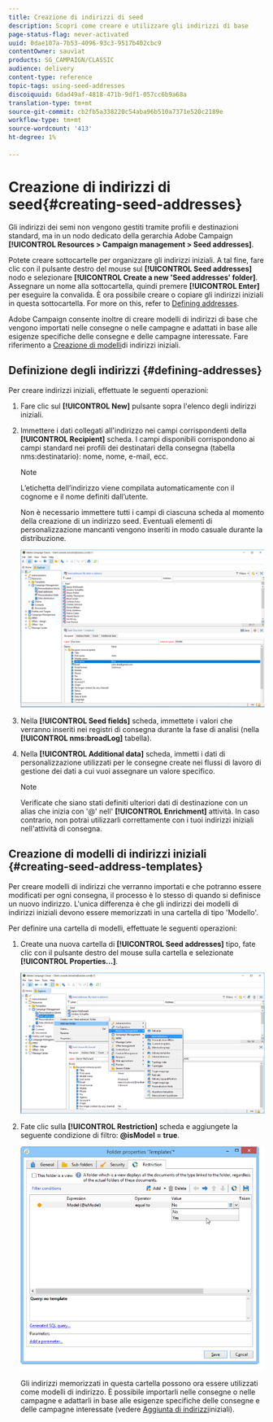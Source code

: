 ```yaml
---
title: Creazione di indirizzi di seed
description: Scopri come creare e utilizzare gli indirizzi di base
page-status-flag: never-activated
uuid: 0dae107a-7b53-4096-93c3-9517b402cbc9
contentOwner: sauviat
products: SG_CAMPAIGN/CLASSIC
audience: delivery
content-type: reference
topic-tags: using-seed-addresses
discoiquuid: 6dad49af-4818-471b-9df1-057cc6b9a68a
translation-type: tm+mt
source-git-commit: cb2fb5a338220c54aba96b510a7371e520c2189e
workflow-type: tm+mt
source-wordcount: '413'
ht-degree: 1%

---
```



# Creazione di indirizzi di seed{#creating-seed-addresses}

Gli indirizzi dei semi non vengono gestiti tramite profili e destinazioni standard, ma in un nodo dedicato della gerarchia Adobe Campaign  **[!UICONTROL Resources > Campaign management > Seed addresses]**.

Potete creare sottocartelle per organizzare gli indirizzi iniziali. A tal fine, fare clic con il pulsante destro del mouse sul **[!UICONTROL Seed addresses]** nodo e selezionare **[!UICONTROL Create a new 'Seed addresses' folder]**. Assegnare un nome alla sottocartella, quindi premere **[!UICONTROL Enter]** per eseguire la convalida. È ora possibile creare o copiare gli indirizzi iniziali in questa sottocartella. For more on this, refer to [Defining addresses](#defining-addresses).

 Adobe Campaign consente inoltre di creare modelli di indirizzi di base che vengono importati nelle consegne o nelle campagne e adattati in base alle esigenze specifiche delle consegne e delle campagne interessate. Fare riferimento a [Creazione di modelli](#creating-seed-address-templates)di indirizzi iniziali.

## Definizione degli indirizzi {#defining-addresses}

Per creare indirizzi iniziali, effettuate le seguenti operazioni:

1. Fare clic sul **[!UICONTROL New]** pulsante sopra l&#39;elenco degli indirizzi iniziali.
1. Immettere i dati collegati all&#39;indirizzo nei campi corrispondenti della **[!UICONTROL Recipient]** scheda. I campi disponibili corrispondono ai campi standard nei profili dei destinatari della consegna (tabella nms:destinatario): nome, nome, e-mail, ecc.

   >[!NOTE]
   >
   >L’etichetta dell’indirizzo viene compilata automaticamente con il cognome e il nome definiti dall’utente.
   >
   >Non è necessario immettere tutti i campi di ciascuna scheda al momento della creazione di un indirizzo seed. Eventuali elementi di personalizzazione mancanti vengono inseriti in modo casuale durante la distribuzione.

   ![](assets/s_ncs_user_seedlist_new_address.png)

1. Nella **[!UICONTROL Seed fields]** scheda, immettete i valori che verranno inseriti nei registri di consegna durante la fase di analisi (nella **[!UICONTROL nms:broadLog]** tabella).

1. Nella **[!UICONTROL Additional data]** scheda, immetti i dati di personalizzazione utilizzati per le consegne create nei flussi di lavoro di gestione dei dati a cui vuoi assegnare un valore specifico.

   >[!NOTE]
   >
   >Verificate che siano stati definiti ulteriori dati di destinazione con un alias che inizia con &#39;@&#39; nell&#39; **[!UICONTROL Enrichment]** attività. In caso contrario, non potrai utilizzarli correttamente con i tuoi indirizzi iniziali nell&#39;attività di consegna.

## Creazione di modelli di indirizzi iniziali {#creating-seed-address-templates}

Per creare modelli di indirizzi che verranno importati e che potranno essere modificati per ogni consegna, il processo è lo stesso di quando si definisce un nuovo indirizzo. L&#39;unica differenza è che gli indirizzi dei modelli di indirizzi iniziali devono essere memorizzati in una cartella di tipo &#39;Modello&#39;.

Per definire una cartella di modelli, effettuate le seguenti operazioni:

1. Create una nuova cartella di **[!UICONTROL Seed addresses]** tipo, fate clic con il pulsante destro del mouse sulla cartella e selezionate **[!UICONTROL Properties...]**.

   ![](assets/s_ncs_user_seedlist_template_folder.png)

1. Fate clic sulla **[!UICONTROL Restriction]** scheda e aggiungete la seguente condizione di filtro: **@isModel = true**.

   ![](assets/s_ncs_user_seedlist_folder_is_model.png)

   Gli indirizzi memorizzati in questa cartella possono ora essere utilizzati come modelli di indirizzo. È possibile importarli nelle consegne o nelle campagne e adattarli in base alle esigenze specifiche delle consegne e delle campagne interessate (vedere [Aggiunta di indirizzi](../../delivery/using/adding-seed-addresses.md)iniziali).
